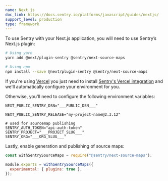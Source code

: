 ```yaml
---
name: Next.js
doc_link: https://docs.sentry.io/platforms/javascript/guides/nextjs/
support_level: production
type: framework
---
```


To use Sentry with your Next.js application, you will need to use Sentry’s Next.js plugin:

```bash
# Using yarn
yarn add @next/plugin-sentry @sentry/next-source-maps

# Using npm
npm install --save @next/plugin-sentry @sentry/next-source-maps
```

If you're using [Vercel](https://vercel.com) you just need to install [Sentry's Vercel integration](https://docs.sentry.io/product/integrations/vercel/) and we'll automatically configure your environment for you.

Otherwise, you'll need to configure the following environment variables:

```shell
NEXT_PUBLIC_SENTRY_DSN="___PUBLIC_DSN___"

NEXT_PUBLIC_SENTRY_RELEASE="my-project-name@2.3.12"

# used for sourcemap publishing
SENTRY_AUTH_TOKEN="api-auth-token"
SENTRY_PROJECT="___PROJECT_SLUG___"
SENTRY_ORG="___ORG_SLUG___"
```

Lastly, enable generation and publishing of source maps:

```javascript
const withSentrySourceMaps = require("@sentry/next-source-maps");

module.exports = withSentrySourceMaps({
  experimental: { plugins: true },
});
```

